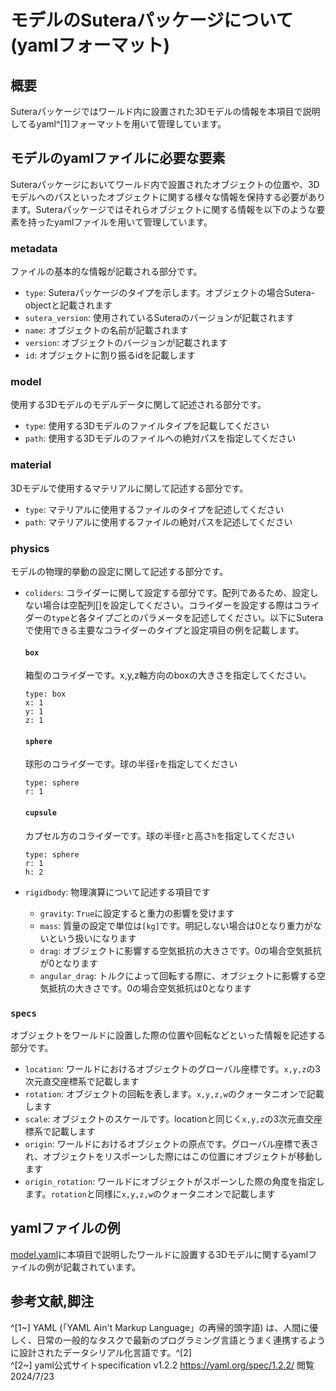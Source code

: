 # モデルのSuteraパッケージについて(yamlフォーマット)
## 概要
Suteraパッケージではワールド内に設置された3Dモデルの情報を本項目で説明してるyaml^[1]フォーマットを用いて管理しています。

## モデルのyamlファイルに必要な要素
Suteraパッケージにおいてワールド内で設置されたオブジェクトの位置や、3Dモデルへのパスといったオブジェクトに関する様々な情報を保持する必要があります。Suteraパッケージではそれらオブジェクトに関する情報を以下のような要素を持ったyamlファイルを用いて管理しています。

### metadata
ファイルの基本的な情報が記載される部分です。
- `type`: Suteraパッケージのタイプを示します。オブジェクトの場合Sutera-objectと記載されます
- `sutera_version`: 使用されているSuteraのバージョンが記載されます
- `name`: オブジェクトの名前が記載されます
- `version`: オブジェクトのバージョンが記載されます
- `id`: オブジェクトに割り振るidを記載します

### model
使用する3Dモデルのモデルデータに関して記述される部分です。
- `type`: 使用する3Dモデルのファイルタイプを記載してください
- `path`: 使用する3Dモデルのファイルへの絶対パスを指定してください

### material
3Dモデルで使用するマテリアルに関して記述する部分です。
- `type`: マテリアルに使用するファイルのタイプを記述してください
- `path`: マテリアルに使用するファイルの絶対パスを記述してください

### physics
モデルの物理的挙動の設定に関して記述する部分です。
- `coliders`:
コライダーに関して設定する部分です。配列であるため、設定しない場合は空配列[]を設定してください。コライダーを設定する際はコライダーの`type`と各タイプごとのパラメータを記述してください。以下にSuteraで使用できる主要なコライダーのタイプと設定項目の例を記載します。
  #### `box`
  箱型のコライダーです。x,y,z軸方向のboxの大きさを指定してください。
  ```
  type: box  
  x: 1  
  y: 1  
  z: 1  
  ```  
  #### `sphere`
  球形のコライダーです。球の半径`r`を指定してください
  ```
  type: sphere
  r: 1
  ```

  #### `cupsule`
  カプセル方のコライダーです。球の半径`r`と高さ`h`を指定してください
  ```
  type: sphere
  r: 1
  h: 2
  ```


- `rigidbody`: 物理演算について記述する項目です
  - `gravity`: `True`に設定すると重力の影響を受けます
  - `mass`: 質量の設定で単位は`[kg]`です。明記しない場合は0となり重力がないという扱いになります
  - `drag`: オブジェクトに影響する空気抵抗の大きさです。0の場合空気抵抗が0となります
  - `angular_drag`: トルクによって回転する際に、オブジェクトに影響する空気抵抗の大きさです。0の場合空気抵抗は0となります

### `specs`
オブジェクトをワールドに設置した際の位置や回転などといった情報を記述する部分です。
- `location`: ワールドにおけるオブジェクトのグローバル座標です。`x,y,z`の3次元直交座標系で記載します
- `rotation`: オブジェクトの回転を表します。`x,y,z,w`のクォータニオンで記載します
- `scale`: オブジェクトのスケールです。locationと同じく`x,y,z`の3次元直交座標系で記載します
- `origin`: ワールドにおけるオブジェクトの原点です。グローバル座標で表され、オブジェクトをリスポーンした際にはこの位置にオブジェクトが移動します
- `origin_rotation`: ワールドにオブジェクトがスポーンした際の角度を指定します。`rotation`と同様に`x,y,z,w`のクォータニオンで記載します
## yamlファイルの例
[model.yaml](./model.yaml)に本項目で説明したワールドに設置する3Dモデルに関するyamlファイルの例が記載されています。

## 参考文献,脚注
^[1~] YAML (「YAML Ain't Markup Language」の再帰的頭字語) は、人間に優しく、日常の一般的なタスクで最新のプログラミング言語とうまく連携するように設計されたデータシリアル化言語です。^[2]  
^[2~] yaml公式サイトspecification v1.2.2 https://yaml.org/spec/1.2.2/ 閲覧2024/7/23